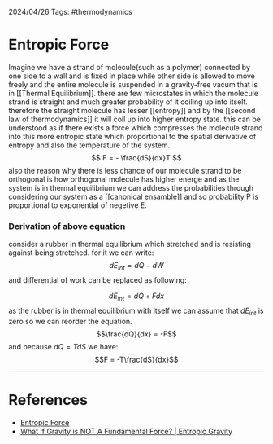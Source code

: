 2024/04/26
Tags: #thermodynamics

# Entropic Force

Imagine we have a strand of molecule(such as a polymer) connected by one side to a wall and is fixed in place while other side is allowed to move freely and the entire molecule is suspended in a gravity-free vacum that is in [[Thermal Equilibrium]]. there are few microstates in which the molecule strand is straight and much greater probability of it coiling up into itself. therefore the straight molecule has lesser [[entropy]] and by the [[second law of thermodynamics]] it will coil up into higher entropy state. this can be understood as if there exists a force which compresses the molecule strand into this more entropic state which proportional to the spatial derivative of entropy and also the temperature of the system.
$$ F = - \frac{dS}{dx}T $$
also the reason why there is less chance of our molecule strand to be orthogonal is how orthogonal molecule has higher energe and as the system is in thermal equilibrium we can address the probabilities through considering our system as a [[canonical ensamble]] and so probability P is proportional to exponential of negetive E.
### Derivation of above equation 

consider a rubber in thermal equilibrium which stretched and is resisting against being stretched. for it we can write:
$$ dE_{int} = dQ - dW $$
and differential of work can be replaced as following:

$$dE_{int} = dQ + F dx$$
as the rubber is in thermal equilibrium with itself we can assume that $dE_{int}$ is zero so we can reorder the equation.
$$\frac{dQ}{dx} = -F$$
and because $dQ = TdS$ we have:
$$F = -T\frac{dS}{dx}$$

---
# References

- [Entropic Force](https://en.wikipedia.org/wiki/Entropic_force)
- [What If Gravity is NOT A Fundamental Force? | Entropic Gravity](https://www.youtube.com/watch?v=qYSKEbd956M)